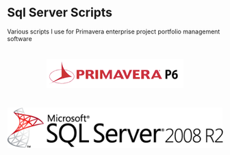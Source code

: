 # Sql Server Scripts
Various scripts I use for Primavera enterprise project portfolio management software

<h1 align="center">
  <img src="Images/primavera.png" alt="MyPrimavera" />
</h1>

<h1 align="center">
  <img src="Images/sql_server.png" alt="MySqlServer" />
</h1>
 
